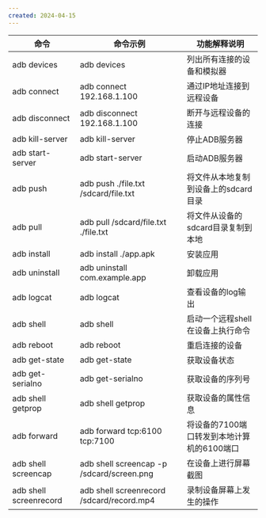 ```yaml
---
created: 2024-04-15
---
```


| 命令                     | 命令示例                                      | 功能解释说明                    |
| ---------------------- | ----------------------------------------- | ------------------------- |
| adb devices            | adb devices                               | 列出所有连接的设备和模拟器             |
| adb connect            | adb connect 192.168.1.100                 | 通过IP地址连接到远程设备             |
| adb disconnect         | adb disconnect 192.168.1.100              | 断开与远程设备的连接                |
| adb kill-server        | adb kill-server                           | 停止ADB服务器                  |
| adb start-server       | adb start-server                          | 启动ADB服务器                  |
| adb push               | adb push ./file.txt /sdcard/file.txt      | 将文件从本地复制到设备上的sdcard目录     |
| adb pull               | adb pull /sdcard/file.txt ./file.txt      | 将文件从设备的sdcard目录复制到本地      |
| adb install            | adb install ./app.apk                     | 安装应用                      |
| adb uninstall          | adb uninstall com.example.app             | 卸载应用                      |
| adb logcat             | adb logcat                                | 查看设备的log输出                |
| adb shell              | adb shell                                 | 启动一个远程shell在设备上执行命令       |
| adb reboot             | adb reboot                                | 重启连接的设备                   |
| adb get-state          | adb get-state                             | 获取设备状态                    |
| adb get-serialno       | adb get-serialno                          | 获取设备的序列号                  |
| adb shell getprop      | adb shell getprop                         | 获取设备的属性信息                 |
| adb forward            | adb forward tcp:6100 tcp:7100             | 将设备的7100端口转发到本地计算机的6100端口 |
| adb shell screencap    | adb shell screencap -p /sdcard/screen.png | 在设备上进行屏幕截图                |
| adb shell screenrecord | adb shell screenrecord /sdcard/record.mp4 | 录制设备屏幕上发生的操作              |
